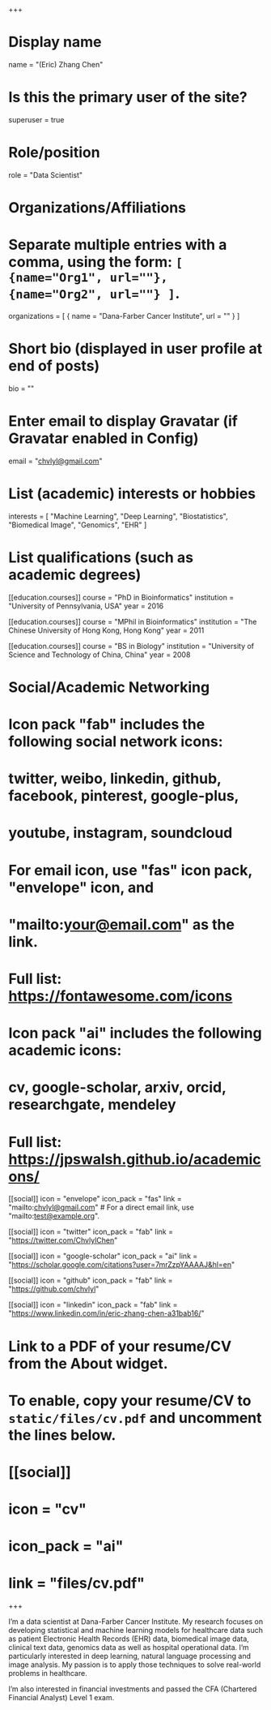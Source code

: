 +++
# Display name
name = "(Eric) Zhang Chen"

# Is this the primary user of the site?
superuser = true

# Role/position
role = "Data Scientist"

# Organizations/Affiliations
#   Separate multiple entries with a comma, using the form: `[ {name="Org1", url=""}, {name="Org2", url=""} ]`.
organizations = [ { name = "Dana-Farber Cancer Institute", url = "" } ]

# Short bio (displayed in user profile at end of posts)
bio = ""

# Enter email to display Gravatar (if Gravatar enabled in Config)
email = "chvlyl@gmail.com"

# List (academic) interests or hobbies
interests = [
  "Machine Learning",
  "Deep Learning",
  "Biostatistics",
  "Biomedical Image",
  "Genomics",
  "EHR"
]

# List qualifications (such as academic degrees)
[[education.courses]]
  course = "PhD in Bioinformatics"
  institution = "University of Pennsylvania, USA"
  year = 2016

[[education.courses]]
  course = "MPhil in Bioinformatics"
  institution = "The Chinese University of Hong Kong, Hong Kong"
  year = 2011

[[education.courses]]
  course = "BS in Biology"
  institution = "University of Science and Technology of China, China"
  year = 2008

# Social/Academic Networking
#
# Icon pack "fab" includes the following social network icons:
#
#   twitter, weibo, linkedin, github, facebook, pinterest, google-plus,
#   youtube, instagram, soundcloud
#
#   For email icon, use "fas" icon pack, "envelope" icon, and
#   "mailto:your@email.com" as the link.
#
#   Full list: https://fontawesome.com/icons
#
# Icon pack "ai" includes the following academic icons:
#
#   cv, google-scholar, arxiv, orcid, researchgate, mendeley
#
#   Full list: https://jpswalsh.github.io/academicons/

[[social]]
  icon = "envelope"
  icon_pack = "fas"
  link = "mailto:chvlyl@gmail.com"  # For a direct email link, use "mailto:test@example.org".

[[social]]
  icon = "twitter"
  icon_pack = "fab"
  link = "https://twitter.com/ChvlylChen"

[[social]]
  icon = "google-scholar"
  icon_pack = "ai"
  link = "https://scholar.google.com/citations?user=7mrZzpYAAAAJ&hl=en"

[[social]]
  icon = "github"
  icon_pack = "fab"
  link = "https://github.com/chvlyl"

 [[social]]
    icon = "linkedin"
    icon_pack = "fab"
    link = "https://www.linkedin.com/in/eric-zhang-chen-a31bab16/"

# Link to a PDF of your resume/CV from the About widget.
# To enable, copy your resume/CV to `static/files/cv.pdf` and uncomment the lines below.
# [[social]]
#   icon = "cv"
#   icon_pack = "ai"
#   link = "files/cv.pdf"

+++

I’m a data scientist at Dana-Farber Cancer Institute. My research focuses on developing statistical and machine learning models for healthcare data such as patient Electronic Health Records (EHR) data, biomedical image data, clinical text data, genomics data as well as hospital operational data. I’m particularly interested in deep learning, natural language processing and image analysis. My passion is to apply those techniques to solve real-world problems in healthcare.  

I’m also interested in financial investments and passed the CFA (Chartered Financial Analyst) Level 1 exam.
